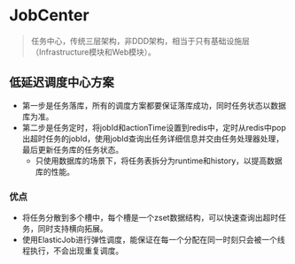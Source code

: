 # JobCenter

> 任务中心，传统三层架构，非DDD架构，相当于只有基础设施层（Infrastructure模块和Web模块）。

## 低延迟调度中心方案

- 第一步是任务落库，所有的调度方案都要保证落库成功，同时任务状态以数据库为准。
- 第二步是任务定时，将jobId和actionTime设置到redis中，定时从redis中pop出超时任务的jobId，使用jobId查询出任务详细信息并交由任务处理器处理，最后更新任务库的任务状态。
  - 只使用数据库的场景下，将任务表拆分为runtime和history，以提高数据库的性能。

### 优点

- 将任务分散到多个槽中，每个槽是一个zset数据结构，可以快速查询出超时任务，同时支持横向拓展。
- 使用ElasticJob进行弹性调度，能保证在每一个分配在同一时刻只会被一个线程执行，不会出现重复调度。